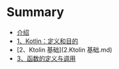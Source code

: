 # Summary

* [介绍](README.md)
* [1、Kotlin：定义和目的](1.Kotlin：定义和目的.md)
* [2、Ktolin 基础](2.Ktolin 基础.md)
* [3、函数的定义与调用](3.函数的定义与调用.md)

